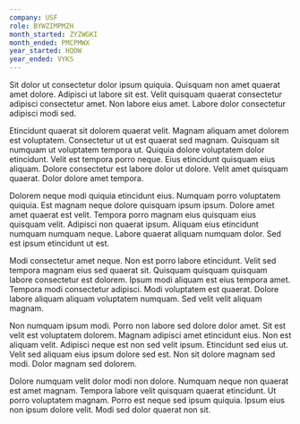 ```yaml
---
company: USF
role: BYWZIMPMZH
month_started: ZYZWGKI
month_ended: PMCPMWX
year_started: HQOW
year_ended: VYKS
---
```


Sit dolor ut consectetur dolor ipsum quiquia. Quisquam non amet quaerat amet dolore. Adipisci ut labore sit est. Velit quisquam quaerat consectetur adipisci consectetur amet. Non labore eius amet. Labore dolor consectetur adipisci modi sed.

Etincidunt quaerat sit dolorem quaerat velit. Magnam aliquam amet dolorem est voluptatem. Consectetur ut ut est quaerat sed magnam. Quisquam sit numquam ut voluptatem tempora ut. Quiquia dolore voluptatem dolor etincidunt. Velit est tempora porro neque. Eius etincidunt quisquam eius aliquam. Dolore consectetur est labore dolor ut dolore. Velit amet quisquam quaerat. Dolor dolore amet tempora.

Dolorem neque modi quiquia etincidunt eius. Numquam porro voluptatem quiquia. Est magnam neque dolore quisquam ipsum ipsum. Dolore amet amet quaerat est velit. Tempora porro magnam eius quisquam eius quisquam velit. Adipisci non quaerat ipsum. Aliquam eius etincidunt numquam numquam neque. Labore quaerat aliquam numquam dolor. Sed est ipsum etincidunt ut est.

Modi consectetur amet neque. Non est porro labore etincidunt. Velit sed tempora magnam eius sed quaerat sit. Quisquam quisquam quisquam labore consectetur est dolorem. Ipsum modi aliquam est eius tempora amet. Tempora modi consectetur adipisci. Modi voluptatem est quaerat. Dolore labore aliquam aliquam voluptatem numquam. Sed velit velit aliquam magnam.

Non numquam ipsum modi. Porro non labore sed dolore dolor amet. Sit est velit est voluptatem dolorem. Magnam adipisci amet etincidunt eius. Non est aliquam velit. Adipisci neque est non sed velit ipsum. Etincidunt sed eius ut. Velit sed aliquam eius ipsum dolore sed est. Non sit dolore magnam sed modi. Dolor magnam sed dolorem.

Dolore numquam velit dolor modi non dolore. Numquam neque non quaerat est amet magnam. Tempora labore velit quisquam quaerat etincidunt. Ut porro voluptatem magnam. Porro est neque sed ipsum quiquia. Ipsum eius non ipsum dolore velit. Modi sed dolor quaerat non sit.
    
